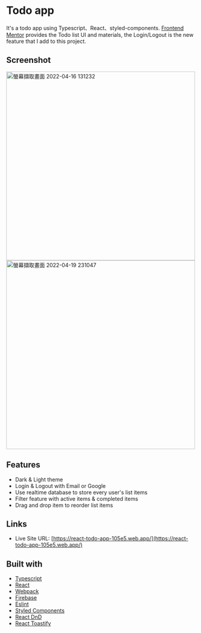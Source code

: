 # Todo app

It's a todo app using Typescript、React、styled-components. [Frontend Mentor](https://www.frontendmentor.io/challenges/todo-app-Su1_KokOW/hub/todo-app-using-typescript-and-react-ryu_gHu45) provides the Todo list UI and materials, the Login/Logout is the new feature that I add to this project.

## Screenshot

<img width="500" alt="螢幕擷取畫面 2022-04-16 131232" src="https://user-images.githubusercontent.com/67775387/163662572-c6595915-7a7a-43e0-85cc-1bc0bb29fd3e.png">

<img width="500" alt="螢幕擷取畫面 2022-04-19 231047" src="https://user-images.githubusercontent.com/67775387/164036314-62fdb5f8-0694-4a01-90e0-d27da99b6951.png">

## Features

- Dark & Light theme
- Login & Logout with Email or Google
- Use realtime database to store every user's list items
- Filter feature with active items & completed items 
- Drag and drop item to reorder list items

## Links

- Live Site URL: [https://react-todo-app-105e5.web.app/](https://react-todo-app-105e5.web.app/)

## Built with

- [Typescript](https://www.typescriptlang.org/)
- [React](https://reactjs.org/)
- [Webpack](https://webpack.js.org/)
- [Firebase](https://firebase.google.com/)
- [Eslint](https://eslint.org/)
- [Styled Components](https://styled-components.com/)
- [React DnD](https://react-dnd.github.io/react-dnd/about)
- [React Toastify](https://fkhadra.github.io/react-toastify/introduction)
